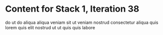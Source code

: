 # Content for Stack 1, Iteration 38
do ut do aliqua aliqua veniam sit ut veniam nostrud consectetur aliqua quis lorem quis elit nostrud ut ut quis quis labore 

